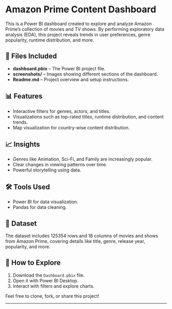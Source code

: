 # Amazon Prime Content Dashboard

This is a Power BI dashboard created to explore and analyze Amazon Prime’s collection of movies and TV shows. By performing exploratory data analysis (EDA), this project reveals trends in user preferences, genre popularity, runtime distribution, and more.

## 📂 Files Included
- **dashboard.pbix** – The Power BI project file.
- **screenshots/** – Images showing different sections of the dashboard.
- **Readme.md** – Project overview and setup instructions.

## 📊 Features
- Interactive filters for genres, actors, and titles.
- Visualizations such as top-rated titles, runtime distribution, and content trends.
- Map visualization for country-wise content distribution.

## 📈 Insights
- Genres like Animation, Sci-Fi, and Family are increasingly popular.
- Clear changes in viewing patterns over time.
- Powerful storytelling using data.

## 🛠 Tools Used
- Power BI for data visualization.
- Pandas for data cleaning.

## 📂 Dataset
The dataset includes 125354 rows and 18 columns of movies and shows from Amazon Prime, covering details like title, genre, release year, popularity, and more.

## 📌 How to Explore
1. Download the `Dashboard.pbix` file.
2. Open it with Power BI Desktop.
3. Interact with filters and explore charts.

Feel free to clone, fork, or share this project!

---


